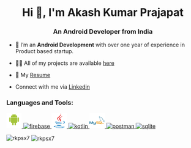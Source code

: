<h1 align="center">Hi 👋, I'm Akash Kumar Prajapat</h1>
<h3 align="center">An Android Developer from India</h3>


- 🌱 I’m an **Android Development** with over one year of experience in Product based startup.

- 👨‍💻 All of my projects are available [here](https://github.com/rkpsx7?tab=repositories)
- 🧧 My [Resume ](https://drive.google.com/file/d/1_2UpwY4mxOKFEJ33OQ71vtJA1nMNcYQ5/view?usp=sharing)
- Connect with me via [Linkedin](https://www.linkedin.com/in/rkpsx7/)


<h3 align="left">Languages and Tools:</h3>
<p align="left"> <a href="https://developer.android.com" target="_blank"> <img src="https://raw.githubusercontent.com/devicons/devicon/master/icons/android/android-original-wordmark.svg" alt="android" width="40" height="40"/> </a> <a href="https://firebase.google.com/" target="_blank"> <img src="https://www.vectorlogo.zone/logos/firebase/firebase-icon.svg" alt="firebase" width="40" height="40"/> </a> <a href="https://www.java.com" target="_blank"> <img src="https://raw.githubusercontent.com/devicons/devicon/master/icons/java/java-original.svg" alt="java" width="40" height="40"/> </a> <a href="https://kotlinlang.org" target="_blank"> <img src="https://www.vectorlogo.zone/logos/kotlinlang/kotlinlang-icon.svg" alt="kotlin" width="40" height="40"/> </a> <a href="https://www.mysql.com/" target="_blank"> <img src="https://raw.githubusercontent.com/devicons/devicon/master/icons/mysql/mysql-original-wordmark.svg" alt="mysql" width="40" height="40"/> </a> <a href="https://postman.com" target="_blank"> <img src="https://www.vectorlogo.zone/logos/getpostman/getpostman-icon.svg" alt="postman" width="40" height="40"/> </a> <a href="https://www.sqlite.org/" target="_blank"> <img src="https://www.vectorlogo.zone/logos/sqlite/sqlite-icon.svg" alt="sqlite" width="40" height="40"/> </a> </p>

<p><img align="left" src="https://github-readme-stats.vercel.app/api/top-langs?username=rkpsx7&show_icons=true&locale=en&layout=compact" alt="rkpsx7" /></p>

<p>&nbsp;<img align="center" src="https://github-readme-stats.vercel.app/api?username=rkpsx7&show_icons=true&locale=en" alt="rkpsx7" /></p>

